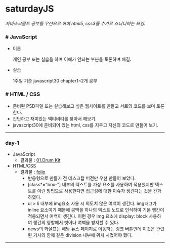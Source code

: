 # saturdayJS

*자바스크립트 공부를 우선으로 하며 html5, css3를 추가로 스터디하는 모임.*

### # JavaScript

- 이론

  개인 공부 또는 실습을 하며 이해가 안되는 부분을 토론하며 해결.

- 실습

  1주일 기준 javascript30 chapter1~2개 공부

### # HTML / CSS

- 준비된 PSD파일 또는 실습해보고 싶은 웹사이트를 만들고 서로의 코드를 보며 토론한다.
- 간단하고 재미있는 액티비티를 찾아서 해보기.
- javascript30에 준비되어 있는 html, css를 지우고 자신의 코드로 만들어 보기. 

------

### day-1

- JavaScript
  - 결과물 : [01.Drum Kit](https://jjh106.github.io/saturdayJS/javascript/01-JavaScriptDrumKit/index.html)
- HTML/CSS
  - 결과물 : [folio](https://jjh106.github.io/saturdayJS/html+css/folio/index.html)
    - 반응형으로 만들기 전 데스크탑 버전만 우선 만들어 보았다.
    - [class*="box-"] 내부의 텍스트를 가상 요소를 사용하여 적용했지만 텍스트를 이런 방법으로 사용한다면 접근성에 대한 이슈가 생긴다는 것을 간과하였다.  
    - ul > li 내부에 img요소 사용 시 의도치 않은 여백이 생긴다. img태그가 inline 요소이기 때문에 공백을 하나의 텍스트 노드로 인식하여 기본 행간이 적용되면서 여백이 생긴다. 이런 경우 img 요소에 display: block 사용하여 행간의 영향에서 벗어나 여백을 방지할 수 있다.
    - news의 화살표는 해당 뉴스 페이지로 이동하는 링크 버튼인데 이것은 관련된 기사와 함께 같은 division 내부에 위치 시켰어야 했다. 

------



